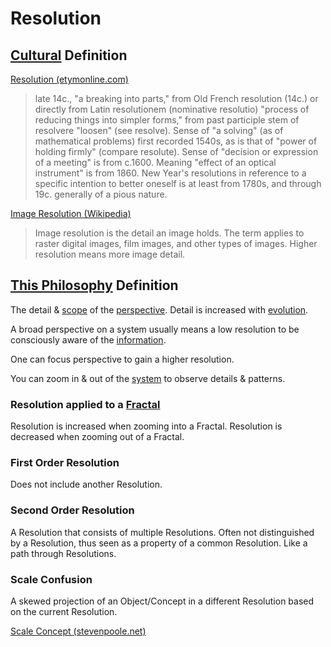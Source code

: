 # Resolution

## [Cultural](./culture.md) Definition

<a href="http://www.etymonline.com/index.php?term=resolution" target="_blank">Resolution (etymonline.com)</a>

> late 14c., "a breaking into parts," from Old French resolution (14c.) or directly from Latin resolutionem (nominative resolutio) "process of reducing things into simpler forms," from past participle stem of resolvere "loosen" (see resolve). Sense of "a solving" (as of mathematical problems) first recorded 1540s, as is that of "power of holding firmly" (compare resolute). Sense of "decision or expression of a meeting" is from c.1600. Meaning "effect of an optical instrument" is from 1860. New Year's resolutions in reference to a specific intention to better oneself is at least from 1780s, and through 19c. generally of a pious nature.

<a href="https://en.wikipedia.org/wiki/Image_resolution" target="_blank">Image Resolution (Wikipedia)</a>

> Image resolution is the detail an image holds. The term applies to raster digital images, film images, and other types of images. Higher resolution means more image detail.

## [This Philosophy](./this-philosophy.md) Definition

The detail & [scope](./scope.md) of the [perspective](./perspective.md). Detail is increased with [evolution](./evolution.md).

A broad perspective on a system usually means a low resolution to be consciously aware of the [information](./information.md).

One can focus perspective to gain a higher resolution.

You can zoom in & out of the [system](./system.md) to observe details & patterns.

### Resolution applied to a [Fractal](./fractal.md)

Resolution is increased when zooming into a Fractal. Resolution is decreased when zooming out of a Fractal.

### First Order Resolution

Does not include another Resolution.

### Second Order Resolution

A Resolution that consists of multiple Resolutions. Often not distinguished by a Resolution, thus seen as a property of a common Resolution. Like a path through Resolutions.

### Scale Confusion

A skewed projection of an Object/Concept in a different Resolution based on the current Resolution.

<a href="http://stevenpoole.net/articles/scale-confusion/" target="_blank">Scale Concept (stevenpoole.net)</a>
